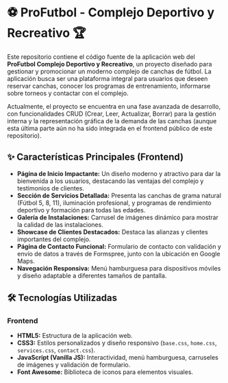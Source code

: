 # ⚽ ProFutbol - Complejo Deportivo y Recreativo 🏆


Este repositorio contiene el código fuente de la aplicación web del **ProFutbol Complejo Deportivo y Recreativo**, un proyecto diseñado para gestionar y promocionar un moderno complejo de canchas de fútbol. La aplicación busca ser una plataforma integral para usuarios que deseen reservar canchas, conocer los programas de entrenamiento, informarse sobre torneos y contactar con el complejo.

Actualmente, el proyecto se encuentra en una fase avanzada de desarrollo, con funcionalidades CRUD (Crear, Leer, Actualizar, Borrar) para la gestión interna y la representación gráfica de la demanda de las canchas (aunque esta última parte aún no ha sido integrada en el frontend público de este repositorio).

## ✨ Características Principales (Frontend)

* **Página de Inicio Impactante:** Un diseño moderno y atractivo para dar la bienvenida a los usuarios, destacando las ventajas del complejo y testimonios de clientes.
* **Sección de Servicios Detallada:** Presenta las canchas de grama natural (Fútbol 5, 8, 11), iluminación profesional, y programas de rendimiento deportivo y formación para todas las edades.
* **Galería de Instalaciones:** Carrusel de imágenes dinámico para mostrar la calidad de las instalaciones.
* **Showcase de Clientes Destacados:** Destaca las alianzas y clientes importantes del complejo.
* **Página de Contacto Funcional:** Formulario de contacto con validación y envío de datos a través de Formspree, junto con la ubicación en Google Maps.
* **Navegación Responsiva:** Menú hamburguesa para dispositivos móviles y diseño adaptable a diferentes tamaños de pantalla.

## 🛠️ Tecnologías Utilizadas

### Frontend
* **HTML5:** Estructura de la aplicación web.
* **CSS3:** Estilos personalizados y diseño responsivo (`base.css`, `home.css`, `services.css`, `contact.css`).
* **JavaScript (Vanilla JS):** Interactividad, menú hamburguesa, carruseles de imágenes y validación de formulario.
* **Font Awesome:** Biblioteca de iconos para elementos visuales.


